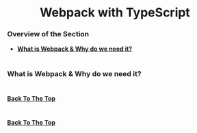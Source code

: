 <h1 align="center">Webpack with TypeScript</h1>

### Overview of the Section
* **[What is Webpack & Why do we need it?](#webpack)**


#
### <a name="webpack">What is Webpack & Why do we need it?</a>



#
**[Back To The Top](#Overview-of-the-Section)**

#
**[Back To The Top](#Overview-of-the-Section)**